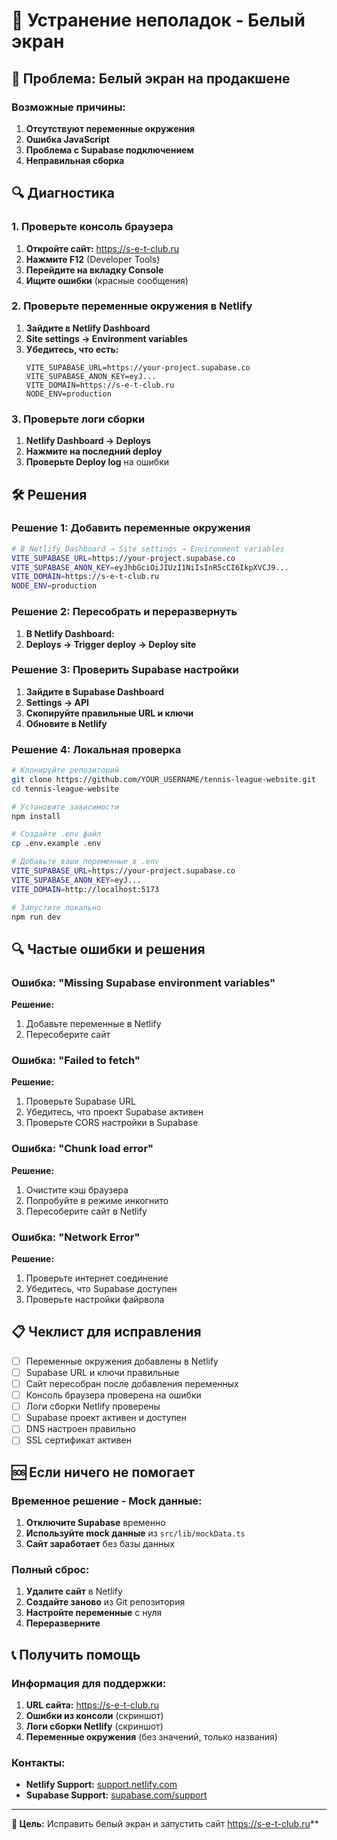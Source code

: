 # 🔧 Устранение неполадок - Белый экран

## 🚨 Проблема: Белый экран на продакшене

### Возможные причины:
1. **Отсутствуют переменные окружения**
2. **Ошибка JavaScript**
3. **Проблема с Supabase подключением**
4. **Неправильная сборка**

## 🔍 Диагностика

### 1. Проверьте консоль браузера
1. **Откройте сайт:** https://s-e-t-club.ru
2. **Нажмите F12** (Developer Tools)
3. **Перейдите на вкладку Console**
4. **Ищите ошибки** (красные сообщения)

### 2. Проверьте переменные окружения в Netlify
1. **Зайдите в Netlify Dashboard**
2. **Site settings → Environment variables**
3. **Убедитесь, что есть:**
   ```
   VITE_SUPABASE_URL=https://your-project.supabase.co
   VITE_SUPABASE_ANON_KEY=eyJ...
   VITE_DOMAIN=https://s-e-t-club.ru
   NODE_ENV=production
   ```

### 3. Проверьте логи сборки
1. **Netlify Dashboard → Deploys**
2. **Нажмите на последний deploy**
3. **Проверьте Deploy log** на ошибки

## 🛠️ Решения

### Решение 1: Добавить переменные окружения
```bash
# В Netlify Dashboard → Site settings → Environment variables
VITE_SUPABASE_URL=https://your-project.supabase.co
VITE_SUPABASE_ANON_KEY=eyJhbGciOiJIUzI1NiIsInR5cCI6IkpXVCJ9...
VITE_DOMAIN=https://s-e-t-club.ru
NODE_ENV=production
```

### Решение 2: Пересобрать и переразвернуть
1. **В Netlify Dashboard:**
2. **Deploys → Trigger deploy → Deploy site**

### Решение 3: Проверить Supabase настройки
1. **Зайдите в Supabase Dashboard**
2. **Settings → API**
3. **Скопируйте правильные URL и ключи**
4. **Обновите в Netlify**

### Решение 4: Локальная проверка
```bash
# Клонируйте репозиторий
git clone https://github.com/YOUR_USERNAME/tennis-league-website.git
cd tennis-league-website

# Установите зависимости
npm install

# Создайте .env файл
cp .env.example .env

# Добавьте ваши переменные в .env
VITE_SUPABASE_URL=https://your-project.supabase.co
VITE_SUPABASE_ANON_KEY=eyJ...
VITE_DOMAIN=http://localhost:5173

# Запустите локально
npm run dev
```

## 🔍 Частые ошибки и решения

### Ошибка: "Missing Supabase environment variables"
**Решение:**
1. Добавьте переменные в Netlify
2. Пересоберите сайт

### Ошибка: "Failed to fetch"
**Решение:**
1. Проверьте Supabase URL
2. Убедитесь, что проект Supabase активен
3. Проверьте CORS настройки в Supabase

### Ошибка: "Chunk load error"
**Решение:**
1. Очистите кэш браузера
2. Попробуйте в режиме инкогнито
3. Пересоберите сайт в Netlify

### Ошибка: "Network Error"
**Решение:**
1. Проверьте интернет соединение
2. Убедитесь, что Supabase доступен
3. Проверьте настройки файрвола

## 📋 Чеклист для исправления

- [ ] Переменные окружения добавлены в Netlify
- [ ] Supabase URL и ключи правильные
- [ ] Сайт пересобран после добавления переменных
- [ ] Консоль браузера проверена на ошибки
- [ ] Логи сборки Netlify проверены
- [ ] Supabase проект активен и доступен
- [ ] DNS настроен правильно
- [ ] SSL сертификат активен

## 🆘 Если ничего не помогает

### Временное решение - Mock данные:
1. **Отключите Supabase** временно
2. **Используйте mock данные** из `src/lib/mockData.ts`
3. **Сайт заработает** без базы данных

### Полный сброс:
1. **Удалите сайт** в Netlify
2. **Создайте заново** из Git репозитория
3. **Настройте переменные** с нуля
4. **Переразверните**

## 📞 Получить помощь

### Информация для поддержки:
1. **URL сайта:** https://s-e-t-club.ru
2. **Ошибки из консоли** (скриншот)
3. **Логи сборки Netlify** (скриншот)
4. **Переменные окружения** (без значений, только названия)

### Контакты:
- **Netlify Support:** [support.netlify.com](https://support.netlify.com)
- **Supabase Support:** [supabase.com/support](https://supabase.com/support)

---

**🎯 Цель:** Исправить белый экран и запустить сайт https://s-e-t-club.ru**